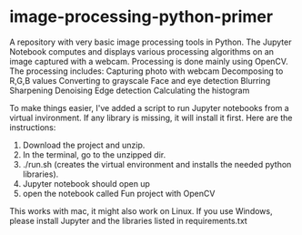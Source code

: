 # image-processing-python-primer
A repository with very basic image processing tools in Python.
The Jupyter Notebook computes and displays various processing algorithms on an image captured with a webcam. 
Processing is done mainly using OpenCV. 
The processing includes:
Capturing photo with webcam
Decomposing to R,G,B values
Converting to grayscale
Face and eye detection
Blurring
Sharpening
Denoising
Edge detection
Calculating the histogram

To make things easier, I've added a script to run Jupyter notebooks from a virtual invironment.
If any library is missing, it will install it first.
Here are the instructions:
1. Download the project and unzip.
2. In the terminal, go to the unzipped dir.
3. ./run.sh (creates the virtual environment and installs the needed python libraries).
4. Jupyter notebook should open up
5. open the notebook called Fun project with OpenCV

This works with mac, it might also work on Linux.
If you use Windows, please install Jupyter and the libraries listed in requirements.txt


